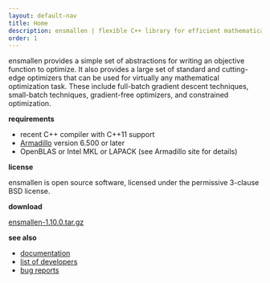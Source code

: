 ```yaml
---
layout: default-nav
title: Home
description: ensmallen | flexible C++ library for efficient mathematical optimization
order: 1
---
```

ensmallen provides a simple set of abstractions for writing an objective
function to optimize. It also provides a large set of standard and cutting-edge
optimizers that can be used for virtually any mathematical optimization task.
These include full-batch gradient descent techniques, small-batch techniques,
gradient-free optimizers, and constrained optimization.

**requirements**

 * recent C++ compiler with C++11 support
 * [Armadillo](http://arma.sourceforge.net) version 6.500 or later
 * OpenBLAS or Intel MKL or LAPACK (see Armadillo site for details)

**license**

  ensmallen is open source software, licensed under the permissive 3-clause BSD
license.

**download**

  [ensmallen-1.10.0.tar.gz](files/ensmallen-1.10.0.tar.gz)

**see also**

 * [documentation](docs.html)
 * [list of developers](developers.html)
 * [bug reports](questions.html)
